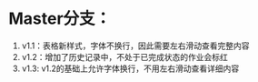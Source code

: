 # Master分支：
1. v1.1：表格新样式，字体不换行，因此需要左右滑动查看完整内容
2. v1.2：增加了历史记录中，不处于已完成状态的作业会标红
3. v1.3: v1.2的基础上允许字体换行，不用左右滑动查看详细内容
